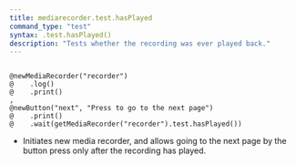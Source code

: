 ```yaml
---
title: mediarecorder.test.hasPlayed
command_type: "test"
syntax: .test.hasPlayed()
description: "Tests whether the recording was ever played back."
---
```


<!--more-->

<pre><code class="language-diff-javascript diff-highlight try-data">
@newMediaRecorder("recorder")
@    .log()
@    .print()
,
@newButton("next", "Press to go to the next page")
@    .print()
@    .wait(getMediaRecorder("recorder").test.hasPlayed())
</code></pre>

+ Initiates new media recorder, and allows going to the next page by the button press only after the recording has played.
